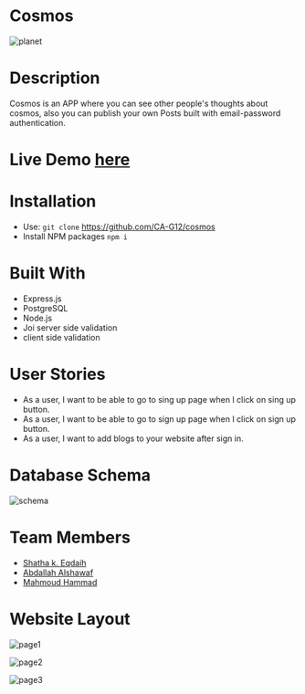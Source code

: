 # Cosmos
![planet](https://user-images.githubusercontent.com/77805478/187758861-46dba9ee-f7cc-4c2b-a040-3eeee8ac9c7a.png)

# Description
Cosmos is an APP where you can see other people's thoughts about cosmos, also you can publish your own Posts built with email-password authentication.

# Live Demo [here](https://cosmos-gsg.herokuapp.com/)

# Installation
- Use: ```git clone``` https://github.com/CA-G12/cosmos
- Install NPM packages ```npm i```

# Built With
- Express.js
- PostgreSQL
- Node.js
- Joi server side validation
- client side validation

 
 # User Stories
 - As a user, I want to be able to go to sing up page when I click on sing up button.
- As a user, I want to be able to go to sign up page when I click on sign up button.
- As a user, I want to add blogs to your website after sign in.


# Database Schema
![schema](https://user-images.githubusercontent.com/77805478/187756770-c51c68e5-0d36-46ce-b8ec-92c2b6be99dc.png)



# Team Members
- [Shatha k. Eqdaih](https://github.com/shathakh) 
- [Abdallah Alshawaf](https://github.com/abdallah-alshawaf)
- [Mahmoud Hammad](https://github.com/mahmoudhammad309)

# Website Layout


![page1](https://user-images.githubusercontent.com/77805478/187755673-25917755-1562-4bf9-a013-919b3a6e832f.jpg)

![page2](https://user-images.githubusercontent.com/77805478/187755880-2f88a589-0f97-4b7a-a54e-2cf7fd4fd023.jpg)

![page3](https://user-images.githubusercontent.com/77805478/187756014-bfa31486-ee19-48ea-b238-0e3e9e9b7a4e.jpg)

